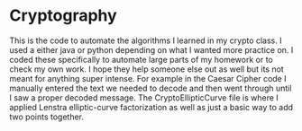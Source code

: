 # Cryptography
This is the code to automate the algorithms I learned in my crypto class. I used a either java or python depending on what I wanted more practice on. I coded these specifically to automate large parts of my homework or to check my own work. I hope they help someone else out as well but its not meant for anything super intense.
For example in the Caesar Cipher code I manually entered the text we needed to decode and then went through until I saw a proper decoded message. The CryptoEllipticCurve file is where I applied Lenstra elliptic-curve factorization as well as just a basic way to add two points together.